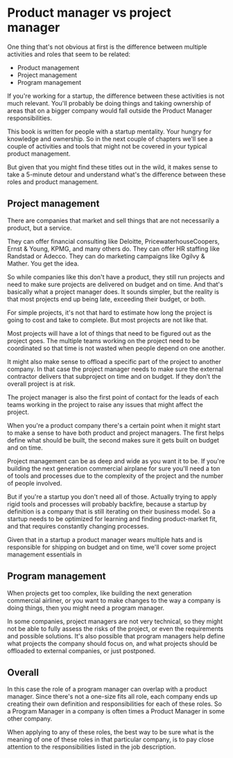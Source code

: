 # Product manager vs project manager

One thing that's not obvious at first is the difference between multiple
activities and roles that seem to be related:

* Product management
* Project management
* Program management

If you're working for a startup, the difference between these activities is not
much relevant. You'll probably be doing things and taking ownership of areas
that on a bigger company would fall outside the Product Manager responsibilities.

This book is written for people with a startup mentality. Your hungry for
knowledge and ownership. So in the next couple of chapters we'll see a couple
of activities and tools that might not be covered in your typical product
management.

But given that you might find these titles out in the wild, it makes sense to
take a 5-minute detour and understand what's the difference between these roles
and product management.



## Project management

There are companies that market and sell things that are not necessarily a
product, but a service.


They can offer financial consulting like Deloitte,
PricewaterhouseCoopers, Ernst & Young, KPMG, and many others do. They can offer
HR staffing like Randstad or Adecco. They can do marketing campaigns like
Ogilvy & Mather. You get the idea.

So while companies like this don't have a product, they still run projects and
need to make sure projects are delivered on budget and on time. And that's
basically what a project manager does. It sounds simpler, but the reality
is that most projects end up being late, exceeding their budget, or both.

For simple projects, it's not that hard to estimate how long the project is
going to cost and take to complete. But most projects are not like that.

Most projects will have a lot of things that need to be figured out as the project
goes. The multiple teams working on the project need to be coordinated so that
time is not wasted when people depend on one another.

It might also make sense to offload a specific part of the project to another
company. In that case the project manager needs to make sure the external
contractor delivers that subproject on time and on budget. If they don't the
overall project is at risk.

The project manager is also the first point of contact for the leads of each
teams working in the project to raise any issues that might affect the project.

When you're a product company there's a certain point when it might start to
make a sense to have both product and project managers. The first helps define
what should be built, the second makes sure it gets built on budget and on
time.

Project management can be as deep and wide as you want it to be. If you're
building the next generation commercial airplane for sure you'll need a ton
of tools and processes due to the complexity of the project and the number of
people involved.

But if you're a startup you don't need all of those. Actually trying to apply
rigid tools and processes will probably backfire, because a startup by
definition is a company that is still iterating on their business model.
So a startup needs to be optimized for learning and finding product-market fit,
and that requires constantly changing processes.

Given that in a startup a product manager wears multiple hats and is responsible
for shipping on budget and on time, we'll cover some project management
essentials in

## Program management

When projects get too complex, like building the next generation commercial
airliner, or you want to make changes to the way a company is doing things,
then you might need a program manager.

In some companies, project managers are not very technical, so they might not
be able to fully assess the risks of the project, or even the requirements and
possible solutions. It's also possible that program managers help define what
projects the company should focus on, and what projects should be offloaded to
external companies, or just postponed.

## Overall

In this case the role of a program manager can overlap with a product manager.
Since there's not a one-size fits all role, each company ends up creating their
own definition and responsibilities for each of these roles. So a Program
Manager in a company is often times a Product Manager in some other company.

When applying to any of these roles, the best way to be sure what is the meaning
of one of these roles in that particular company, is to pay close attention to
the responsibilities listed in the job description.
